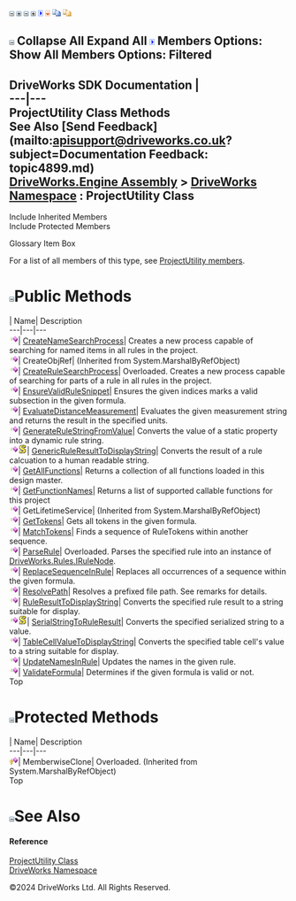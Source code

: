 ![](dotnetimages/collapse.gif) ![](dotnetimages/expand.gif) ![](dotnetimages/collapse.gif) ![](dotnetimages/expand.gif) ![](dotnetimages/drpdown.gif) ![](dotnetimages/drpdown_orange.gif) ![](dotnetimages/copycode.gif) ![](dotnetimages/copycodeHighlight.gif)

![](dotnetimages/collapse.gif) Collapse All Expand All ![](dotnetimages/drpdown.gif) Members Options: Show All  Members Options: Filtered   
---  
DriveWorks SDK Documentation  |   
---|---  
ProjectUtility Class Methods   
See Also [Send Feedback](mailto:apisupport@driveworks.co.uk?subject=Documentation Feedback: topic4899.md)  
[DriveWorks.Engine Assembly](topic2156.md) > [DriveWorks Namespace](topic2159.md) : ProjectUtility Class  
---  
  
Include Inherited Members    
Include Protected Members    


Glossary Item Box

For a list of all members of this type, see [ProjectUtility members](topic4900.md).

# ![](dotnetimages/collapse.gif)Public Methods

| Name| Description  
---|---|---  
![Public Method](dotnetimages/publicMethod.gif)| [CreateNameSearchProcess](topic4905.md)| Creates a new process capable of searching for named items in all rules in the project.   
![Public Method](dotnetimages/publicMethod.gif)| CreateObjRef|  (Inherited from System.MarshalByRefObject)  
![Public Method](dotnetimages/publicMethod.gif)| [CreateRuleSearchProcess](topic4906.md)| Overloaded. Creates a new process capable of searching for parts of a rule in all rules in the project.   
![Public Method](dotnetimages/publicMethod.gif)| [EnsureValidRuleSnippet](topic4909.md)| Ensures the given indices marks a valid subsection in the given formula.   
![Public Method](dotnetimages/publicMethod.gif)| [EvaluateDistanceMeasurement](topic4910.md)| Evaluates the given measurement string and returns the result in the specified units.   
![Public Method](dotnetimages/publicMethod.gif)| [GenerateRuleStringFromValue](topic4911.md)| Converts the value of a static property into a dynamic rule string.   
![Public Method](dotnetimages/publicMethod.gif)![static \(Shared in Visual Basic\)](dotnetimages/static.gif)| [GenericRuleResultToDisplayString](topic4912.md)| Converts the result of a rule calcuation to a human readable string.   
![Public Method](dotnetimages/publicMethod.gif)| [GetAllFunctions](topic4913.md)| Returns a collection of all functions loaded in this design master.   
![Public Method](dotnetimages/publicMethod.gif)| [GetFunctionNames](topic4914.md)| Returns a list of supported callable functions for this project   
![Public Method](dotnetimages/publicMethod.gif)| GetLifetimeService|  (Inherited from System.MarshalByRefObject)  
![Public Method](dotnetimages/publicMethod.gif)| [GetTokens](topic4915.md)| Gets all tokens in the given formula.   
![Public Method](dotnetimages/publicMethod.gif)| [MatchTokens](topic4916.md)| Finds a sequence of RuleTokens within another sequence.   
![Public Method](dotnetimages/publicMethod.gif)| [ParseRule](topic4917.md)| Overloaded. Parses the specified rule into an instance of [DriveWorks.Rules.IRuleNode](topic10542.md).   
![Public Method](dotnetimages/publicMethod.gif)| [ReplaceSequenceInRule](topic4920.md)| Replaces all occurrences of a sequence within the given formula.   
![Public Method](dotnetimages/publicMethod.gif)| [ResolvePath](topic4921.md)| Resolves a prefixed file path. See remarks for details.   
![Public Method](dotnetimages/publicMethod.gif)| [RuleResultToDisplayString](topic4922.md)| Converts the specified rule result to a string suitable for display.   
![Public Method](dotnetimages/publicMethod.gif)![static \(Shared in Visual Basic\)](dotnetimages/static.gif)| [SerialStringToRuleResult](topic4923.md)| Converts the specified serialized string to a value.   
![Public Method](dotnetimages/publicMethod.gif)| [TableCellValueToDisplayString](topic4924.md)| Converts the specified table cell's value to a string suitable for display.   
![Public Method](dotnetimages/publicMethod.gif)| [UpdateNamesInRule](topic4925.md)| Updates the names in the given rule.   
![Public Method](dotnetimages/publicMethod.gif)| [ValidateFormula](topic4926.md)| Determines if the given formula is valid or not.   
Top

# ![](dotnetimages/collapse.gif)Protected Methods

| Name| Description  
---|---|---  
![Protected Method](dotnetimages/protectedMethod.gif)| MemberwiseClone| Overloaded. (Inherited from System.MarshalByRefObject)  
Top

# ![](dotnetimages/collapse.gif)See Also

#### Reference

[ProjectUtility Class](topic4899.md)   
[DriveWorks Namespace](topic2159.md)

©2024 DriveWorks Ltd. All Rights Reserved.
